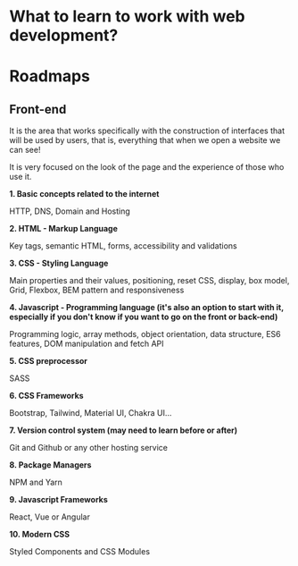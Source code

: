 # What to learn to work with web development?

# Roadmaps

## Front-end

It is the area that works specifically with the construction of interfaces that will be used by users, that is, everything that when we open a website we can see!

It is very focused on the look of the page and the experience of those who use it.

**1. Basic concepts related to the internet**

HTTP, DNS, Domain and Hosting

**2. HTML - Markup Language**

Key tags, semantic HTML, forms, accessibility and validations

**3. CSS - Styling Language**

Main properties and their values, positioning, reset CSS, display, box model, Grid, Flexbox, BEM pattern and responsiveness

**4. Javascript - Programming language (it's also an option to start with it, especially if you don't know if you want to go on the front or back-end)**

Programming logic, array methods, object orientation, data structure, ES6 features, DOM manipulation and fetch API

**5. CSS preprocessor**

SASS

**6. CSS Frameworks**

Bootstrap, Tailwind, Material UI, Chakra UI...

**7. Version control system (may need to learn before or after)**

Git and Github or any other hosting service

**8. Package Managers**

NPM and Yarn

**9. Javascript Frameworks**

React, Vue or Angular

**10. Modern CSS**

Styled Components and CSS Modules

